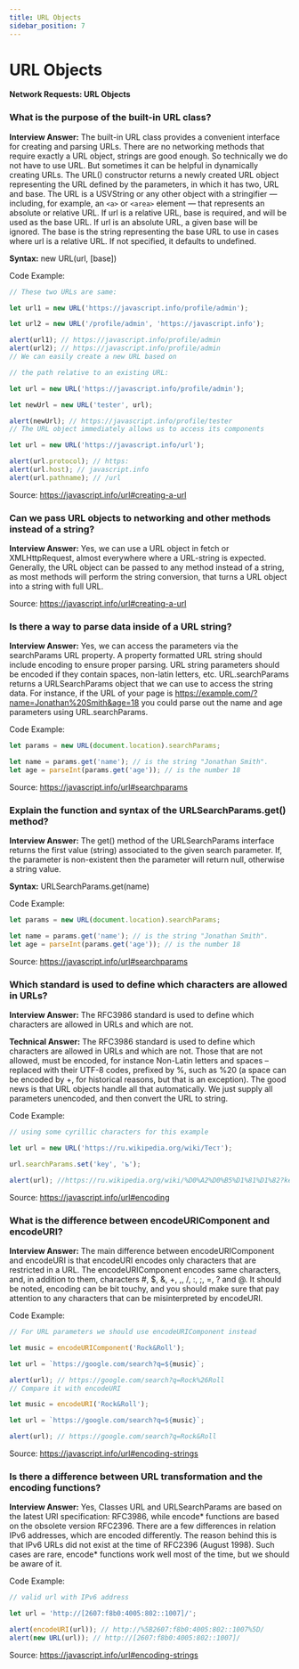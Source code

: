 ```yaml
---
title: URL Objects
sidebar_position: 7
---
```


# URL Objects

**Network Requests: URL Objects**

<head>
  <title>URL Objects - JavaScript Interview Questions & Answers</title>
  <meta charSet="utf-8" />
</head>

### What is the purpose of the built-in URL class?

**Interview Answer:** The built-in URL class provides a convenient interface for creating and parsing URLs. There are no networking methods that require exactly a URL object, strings are good enough. So technically we do not have to use URL. But sometimes it can be helpful in dynamically creating URLs. The URL() constructor returns a newly created URL object representing the URL defined by the parameters, in which it has two, URL and base. The URL is a USVString or any other object with a stringifier — including, for example, an `<a>` or `<area>` element — that represents an absolute or relative URL. If url is a relative URL, base is required, and will be used as the base URL. If url is an absolute URL, a given base will be ignored. The base is the string representing the base URL to use in cases where url is a relative URL. If not specified, it defaults to undefined.

**Syntax:** new URL(url, [base])

Code Example:

```js
// These two URLs are same:

let url1 = new URL('https://javascript.info/profile/admin');

let url2 = new URL('/profile/admin', 'https://javascript.info');

alert(url1); // https://javascript.info/profile/admin
alert(url2); // https://javascript.info/profile/admin
// We can easily create a new URL based on

// the path relative to an existing URL:

let url = new URL('https://javascript.info/profile/admin');

let newUrl = new URL('tester', url);

alert(newUrl); // https://javascript.info/profile/tester
// The URL object immediately allows us to access its components

let url = new URL('https://javascript.info/url');

alert(url.protocol); // https:
alert(url.host); // javascript.info
alert(url.pathname); // /url
```

Source: <https://javascript.info/url#creating-a-url>

### Can we pass URL objects to networking and other methods instead of a string?

**Interview Answer:** Yes, we can use a URL object in fetch or XMLHttpRequest, almost everywhere where a URL-string is expected. Generally, the URL object can be passed to any method instead of a string, as most methods will perform the string conversion, that turns a URL object into a string with full URL.

Source: <https://javascript.info/url#creating-a-url>

### Is there a way to parse data inside of a URL string?

**Interview Answer:** Yes, we can access the parameters via the searchParams URL property. A property formatted URL string should include encoding to ensure proper parsing. URL string parameters should be encoded if they contain spaces, non-latin letters, etc. URL.searchParams returns a URLSearchParams object that we can use to access the string data. For instance, if the URL of your page is https://example.com/?name=Jonathan%20Smith&age=18 you could parse out the name and age parameters using URL.searchParams.

Code Example:

```js
let params = new URL(document.location).searchParams;

let name = params.get('name'); // is the string "Jonathan Smith".
let age = parseInt(params.get('age')); // is the number 18
```

Source: <https://javascript.info/url#searchparams>

### Explain the function and syntax of the URLSearchParams.get() method?

**Interview Answer:** The get() method of the URLSearchParams interface returns the first value (string) associated to the given search parameter. If, the parameter is non-existent then the parameter will return null, otherwise a string value.

**Syntax:** URLSearchParams.get(name)

Code Example:

```js
let params = new URL(document.location).searchParams;

let name = params.get('name'); // is the string "Jonathan Smith".
let age = parseInt(params.get('age')); // is the number 18
```

Source: <https://javascript.info/url#searchparams>

### Which standard is used to define which characters are allowed in URLs?

**Interview Answer:** The RFC3986 standard is used to define which characters are allowed in URLs and which are not.

**Technical Answer:** The RFC3986 standard is used to define which characters are allowed in URLs and which are not. Those that are not allowed, must be encoded, for instance Non-Latin letters and spaces – replaced with their UTF-8 codes, prefixed by %, such as %20 (a space can be encoded by +, for historical reasons, but that is an exception). The good news is that URL objects handle all that automatically. We just supply all parameters unencoded, and then convert the URL to string.

Code Example:

```js
// using some cyrillic characters for this example

let url = new URL('https://ru.wikipedia.org/wiki/Тест');

url.searchParams.set('key', 'ъ');

alert(url); //https://ru.wikipedia.org/wiki/%D0%A2%D0%B5%D1%81%D1%82?key=%D1%8A
```

Source: <https://javascript.info/url#encoding>

### What is the difference between encodeURIComponent and encodeURI?

**Interview Answer:** The main difference between encodeURIComponent and encodeURI is that encodeURI encodes only characters that are restricted in a URL. The encodeURIComponent encodes same characters, and, in addition to them, characters #, $, &, +, ,, /, :, ;, =, ? and @. It should be noted, encoding can be bit touchy, and you should make sure that pay attention to any characters that can be misinterpreted by encodeURI.

Code Example:

```js
// For URL parameters we should use encodeURIComponent instead

let music = encodeURIComponent('Rock&Roll');

let url = `https://google.com/search?q=${music}`;

alert(url); // https://google.com/search?q=Rock%26Roll
// Compare it with encodeURI

let music = encodeURI('Rock&Roll');

let url = `https://google.com/search?q=${music}`;

alert(url); // https://google.com/search?q=Rock&Roll
```

Source: <https://javascript.info/url#encoding-strings>

### Is there a difference between URL transformation and the encoding functions?

**Interview Answer:** Yes, Classes URL and URLSearchParams are based on the latest URI specification: RFC3986, while encode* functions are based on the obsolete version RFC2396. There are a few differences in relation IPv6 addresses, which are encoded differently. The reason behind this is that IPv6 URLs did not exist at the time of RFC2396 (August 1998). Such cases are rare, encode* functions work well most of the time, but we should be aware of it.

Code Example:

```js
// valid url with IPv6 address

let url = 'http://[2607:f8b0:4005:802::1007]/';

alert(encodeURI(url)); // http://%5B2607:f8b0:4005:802::1007%5D/
alert(new URL(url)); // http://[2607:f8b0:4005:802::1007]/
```

Source: <https://javascript.info/url#encoding-strings>

